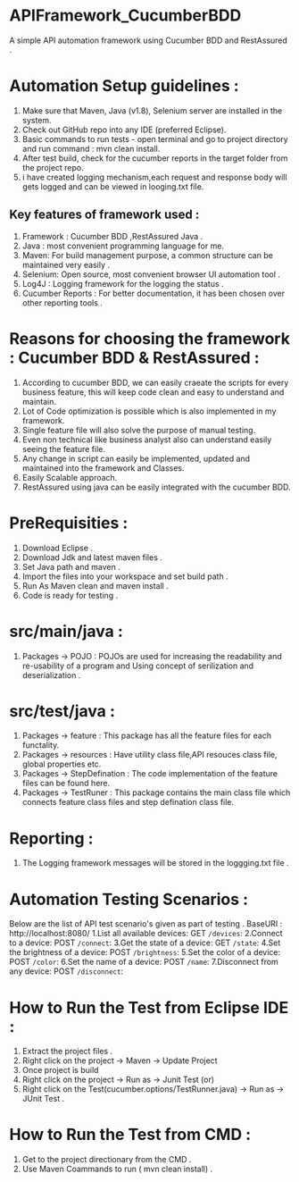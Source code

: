 # APIFramework_CucumberBDD
A simple API automation framework using Cucumber BDD and RestAssured .

# Automation Setup guidelines :
1) Make sure that Maven, Java (v1.8), Selenium server are installed in the system.
2) Check out GitHub repo into any IDE (preferred Eclipse).
3) Basic commands to run tests - open terminal and go to project directory and run command : mvn clean install.
4) After test build, check for the cucumber reports in the target folder from the project repo.
5) i have created logging mechanism,each request and response body will gets logged and  can be viewed in looging.txt file.

## Key features of framework used :
1.	Framework : Cucumber BDD ,RestAssured Java .
2.	Java : most convenient programming language for me.
3.	Maven: For build management purpose, a common structure can be maintained very easily .
4.	Selenium: Open source, most convenient browser UI automation tool .
5.	Log4J  : Logging framework for the logging the status .
6.	Cucumber Reports : For better documentation, it has been chosen over other reporting tools .

# Reasons for choosing the framework : Cucumber BDD & RestAssured :
1.	According to cucumber BDD, we can easily craeate the scripts for every business feature, this will keep code clean and easy to understand and maintain.
2.	Lot of Code optimization is possible which is also implemented in my framework.
3.	Single feature file will also solve the purpose of manual testing.
4.	Even non technical like business analyst also can understand easily seeing the feature file.
5.	Any change in script can easily be implemented, updated and maintained into the framework and Classes.
6.  Easily Scalable approach.
7. RestAssured using java can be easily integrated with the cucumber BDD.

# PreRequisities :
1.	Download Eclipse .
2.	Download Jdk and latest maven files .
3.	Set Java path and maven .
4.	Import the files into your workspace and set build path .
5.	Run As Maven clean and maven install .
6.	Code is ready for testing .

# src/main/java : 
1.	Packages -> POJO : POJOs are used for increasing the readability and re-usability of a program and Using concept of serilization and deserialization .

# src/test/java : 
1.	Packages -> feature : This package has all the feature files for each functality.
2.	Packages -> resources : Have utility class file,API resouces class file, global properties etc.
3.	Packages -> StepDefination : The code implementation of the feature files can be found here.
4.	Packages -> TestRuner : This package contains the main class file which connects feature class files and step defination class file.


# Reporting :
1.	The Logging framework messages will be stored in the loggging.txt file .

# Automation Testing Scenarios :
Below are the list of API test scenario's given as part of testing .
BaseURI : http://localhost:8080/
1.List all available devices: GET `/devices`:
2.Connect to a device: POST `/connect`:
3.Get the state of a device: GET `/state`:
4.Set the brightness of a device: POST `/brightness`:
5.Set the color of a device: POST `/color`:
6.Set the name of a device: POST `/name`:
7.Disconnect from any device: POST `/disconnect`:

# How to Run the Test from Eclipse IDE  :
1. Extract the project files .
2. Right click on the project -> Maven -> Update Project
3. Once project is build 
4. Right click on the project -> Run as -> Junit Test (or)
5. Right click on the Test(cucumber.options/TestRunner.java) -> Run as -> JUnit Test .
  
# How to Run the Test from CMD  :
1. Get to the project directionary from the CMD .
2. Use Maven Coammands to run ( mvn clean install) .



